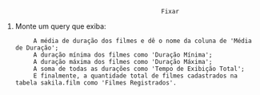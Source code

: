                                                 Fixar
          
1. Monte um query que exiba:
            
            A média de duração dos filmes e dê o nome da coluna de 'Média de Duração';
            A duração mínima dos filmes como 'Duração Mínima';
            A duração máxima dos filmes como 'Duração Máxima';
            A soma de todas as durações como 'Tempo de Exibição Total';
            E finalmente, a quantidade total de filmes cadastrados na tabela sakila.film como 'Filmes Registrados'.
